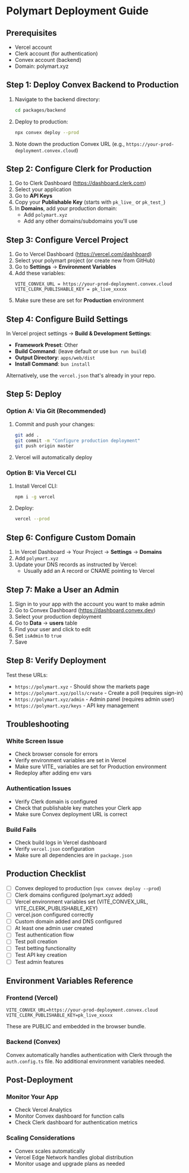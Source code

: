 # Polymart Deployment Guide

## Prerequisites
- Vercel account
- Clerk account (for authentication)
- Convex account (backend)
- Domain: polymart.xyz

## Step 1: Deploy Convex Backend to Production

1. Navigate to the backend directory:
   ```bash
   cd packages/backend
   ```

2. Deploy to production:
   ```bash
   npx convex deploy --prod
   ```

3. Note down the production Convex URL (e.g., `https://your-prod-deployment.convex.cloud`)

## Step 2: Configure Clerk for Production

1. Go to Clerk Dashboard (https://dashboard.clerk.com)
2. Select your application
3. Go to **API Keys**
4. Copy your **Publishable Key** (starts with `pk_live_` or `pk_test_`)
5. In **Domains**, add your production domain:
   - Add `polymart.xyz`
   - Add any other domains/subdomains you'll use

## Step 3: Configure Vercel Project

1. Go to Vercel Dashboard (https://vercel.com/dashboard)
2. Select your polymart project (or create new from GitHub)
3. Go to **Settings** → **Environment Variables**
4. Add these variables:
   ```
   VITE_CONVEX_URL = https://your-prod-deployment.convex.cloud
   VITE_CLERK_PUBLISHABLE_KEY = pk_live_xxxxx
   ```
5. Make sure these are set for **Production** environment

## Step 4: Configure Build Settings

In Vercel project settings → **Build & Development Settings**:
- **Framework Preset**: Other
- **Build Command**: (leave default or use `bun run build`)
- **Output Directory**: `apps/web/dist`
- **Install Command**: `bun install`

Alternatively, use the `vercel.json` that's already in your repo.

## Step 5: Deploy

### Option A: Via Git (Recommended)
1. Commit and push your changes:
   ```bash
   git add .
   git commit -m "Configure production deployment"
   git push origin master
   ```
2. Vercel will automatically deploy

### Option B: Via Vercel CLI
1. Install Vercel CLI:
   ```bash
   npm i -g vercel
   ```
2. Deploy:
   ```bash
   vercel --prod
   ```

## Step 6: Configure Custom Domain

1. In Vercel Dashboard → Your Project → **Settings** → **Domains**
2. Add `polymart.xyz`
3. Update your DNS records as instructed by Vercel:
   - Usually add an A record or CNAME pointing to Vercel

## Step 7: Make a User an Admin

1. Sign in to your app with the account you want to make admin
2. Go to Convex Dashboard (https://dashboard.convex.dev)
3. Select your production deployment
4. Go to **Data** → **users** table
5. Find your user and click to edit
6. Set `isAdmin` to `true`
7. Save

## Step 8: Verify Deployment

Test these URLs:
- `https://polymart.xyz` - Should show the markets page
- `https://polymart.xyz/polls/create` - Create a poll (requires sign-in)
- `https://polymart.xyz/admin` - Admin panel (requires admin user)
- `https://polymart.xyz/keys` - API key management

## Troubleshooting

### White Screen Issue
- Check browser console for errors
- Verify environment variables are set in Vercel
- Make sure VITE_ variables are set for Production environment
- Redeploy after adding env vars

### Authentication Issues
- Verify Clerk domain is configured
- Check that publishable key matches your Clerk app
- Make sure Convex deployment URL is correct

### Build Fails
- Check build logs in Vercel dashboard
- Verify `vercel.json` configuration
- Make sure all dependencies are in `package.json`

## Production Checklist

- [ ] Convex deployed to production (`npx convex deploy --prod`)
- [ ] Clerk domains configured (polymart.xyz added)
- [ ] Vercel environment variables set (VITE_CONVEX_URL, VITE_CLERK_PUBLISHABLE_KEY)
- [ ] vercel.json configured correctly
- [ ] Custom domain added and DNS configured
- [ ] At least one admin user created
- [ ] Test authentication flow
- [ ] Test poll creation
- [ ] Test betting functionality
- [ ] Test API key creation
- [ ] Test admin features

## Environment Variables Reference

### Frontend (Vercel)
```
VITE_CONVEX_URL=https://your-prod-deployment.convex.cloud
VITE_CLERK_PUBLISHABLE_KEY=pk_live_xxxxx
```

These are PUBLIC and embedded in the browser bundle.

### Backend (Convex)
Convex automatically handles authentication with Clerk through the `auth.config.ts` file.
No additional environment variables needed.

## Post-Deployment

### Monitor Your App
- Check Vercel Analytics
- Monitor Convex dashboard for function calls
- Check Clerk dashboard for authentication metrics

### Scaling Considerations
- Convex scales automatically
- Vercel Edge Network handles global distribution
- Monitor usage and upgrade plans as needed
